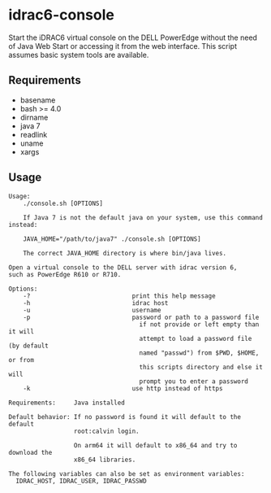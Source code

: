 # idrac6-console
Start the iDRAC6 virtual console on the DELL PowerEdge without the
need of Java Web Start or accessing it from the web interface.
This script assumes basic system tools are available.

## Requirements
- basename
- bash >= 4.0
- dirname
- java 7
- readlink
- uname
- xargs

## Usage
```
Usage:
    ./console.sh [OPTIONS]

    If Java 7 is not the default java on your system, use this command instead:

    JAVA_HOME="/path/to/java7" ./console.sh [OPTIONS]

    The correct JAVA_HOME directory is where bin/java lives.

Open a virtual console to the DELL server with idrac version 6,
such as PowerEdge R610 or R710.

Options:
    -?                            print this help message
    -h                            idrac host
    -u                            username
    -p                            password or path to a password file
                                    if not provide or left empty than it will
                                    attempt to load a password file (by default
                                    named "passwd") from $PWD, $HOME, or from
                                    this scripts directory and else it will
                                    prompt you to enter a password
    -k                            use http instead of https

Requirements:     Java installed

Default behavior: If no password is found it will default to the default
                  root:calvin login.

                  On arm64 it will default to x86_64 and try to download the
                  x86_64 libraries.

The following variables can also be set as environment variables:
  IDRAC_HOST, IDRAC_USER, IDRAC_PASSWD
```
